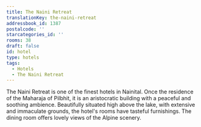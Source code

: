 ```yaml
---
title: The Naini Retreat
translationKey: the-naini-retreat
addressbook_id: 1387
postalcode: ''
starcategories_id: ''
rooms: 38
draft: false
id: hotel
type: hotels
tags:
  - Hotels
  - The Naini Retreat
---
```

The Naini Retreat is one of the finest hotels in Nainital. Once the residence of the Maharaja of Pilbhit, it is an aristocratic building with a peaceful and soothing ambience. Beautifully situated high above the lake, with extensive and immaculate grounds, the hotel's rooms have tasteful furnishings. The dining room offers lovely views of the Alpine scenery.